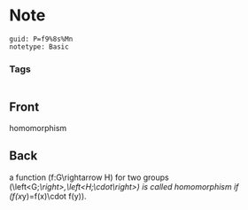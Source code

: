 # Note
```
guid: P=f9%8s%Mn
notetype: Basic
```

### Tags
```
```

## Front
homomorphism

## Back
a function \(f:G\rightarrow H\) for two groups \(\left<G;*\right>,\left<H;\cdot\right>\) is called homomorphism if \(f(x*y)=f(x)\cdot f(y)\).
